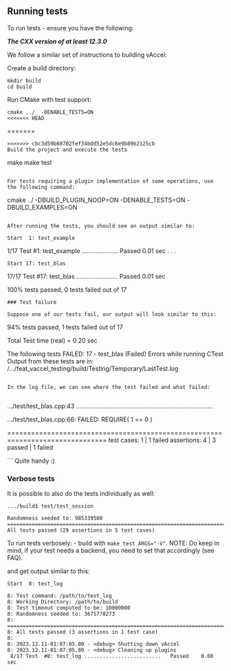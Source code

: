 ## Running tests

To run tests - ensure you have the following:

 ***The CXX version of at least 12.3.0***


We follow a similar set of instructions to building vAccel:

Create a build directory:
```
mkdir build
cd build
```
Run CMake with test support:
```
cmake ../  -DENABLE_TESTS=ON
<<<<<<< HEAD
```
=======
``` 
>>>>>>> cbc3d59b80702fef34bdd52e5dc6e9b89b2125cb
Build the project and execute the tests
```
make
make test
```

For tests requiring a plugin implementation of some operations, use the following command:

```
cmake ../ -DBUILD_PLUGIN_NOOP=ON -DENABLE_TESTS=ON -DBUILD_EXAMPLES=ON
```

After running the tests, you should see an output similar to:
```
    Start  1: test_example
 1/17 Test  #1: test_example .....................   Passed    0.01 sec
 .
 .
 .

    Start 17: test_blas
17/17 Test #17: test_blas ........................   Passed    0.01 sec

100% tests passed, 0 tests failed out of 17
```
### Test failure

Suppose one of our tests fail, our output will look similar to this:

```
94% tests passed, 1 tests failed out of 17

Total Test time (real) =   0.20 sec

The following tests FAILED:
         17 - test_blas (Failed)
Errors while running CTest
Output from these tests are in: /.../feat_vaccel_testing/build/Testing/Temporary/LastTest.log

```

In the log file, we can see where the test failed and what failed:


```
.../test/test_blas.cpp:43
...............................................................................

.../test/test_blas.cpp:66: FAILED:
  REQUIRE( 1 == 0 )

===============================================================================
test cases: 1 | 1 failed
assertions: 4 | 3 passed | 1 failed

<end of output>
```
Quite handy :)



### Verbose tests

It is possible to also do the tests individually as well:

```
.../build$ test/test_session

Randomness seeded to: 985339580
===============================================================================
All tests passed (29 assertions in 5 test cases)
```

To run tests verbosely: - build with ```make test ARGS="-V"```.
NOTE: Do keep in mind, if your test needs a backend, you need to set that accordingly (see FAQ).


and get output similar to this:

```
Start  8: test_log

8: Test command: /path/to/test_log
8: Working Directory: /path/to/build
8: Test timeout computed to be: 10000000
8: Randomness seeded to: 3675778273
8: ===============================================================================
8: All tests passed (3 assertions in 1 test case)
8:
8: 2023.12.11-01:07:05.80 - <debug> Shutting down vAccel
8: 2023.12.11-01:07:05.80 - <debug> Cleaning up plugins
 8/17 Test  #8: test_log .........................   Passed    0.00 sec
```